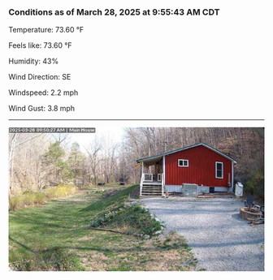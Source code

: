 ### Conditions as of March 28, 2025 at 9:55:43 AM CDT 

Temperature: 73.60 &deg;F

Feels like: 73.60 &deg;F

Humidity: 43%

Wind Direction: SE

Windspeed: 2.2 mph

Wind Gust: 3.8 mph

---

<img src="./images/latest.jpeg"/>

